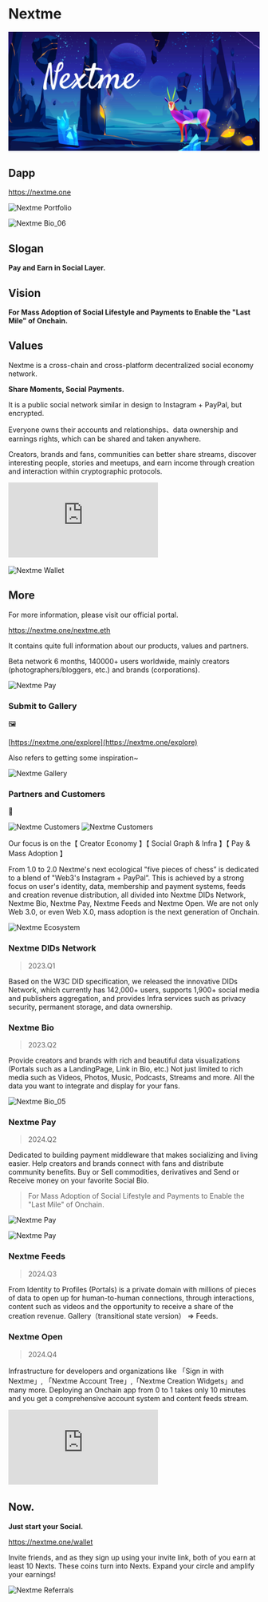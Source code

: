 # Nextme

![](assets/images/banner/Brand_Banner_02.jpg)

## Dapp

https://nextme.one

![Nextme Portfolio](https://cdn.nextme.one/static/brands/Brand_Banner_03.jpg)

![Nextme Bio_06](https://cdn.nextme.one/static/website/bio_06.png)

## Slogan

**Pay and Earn in Social Layer.**

## Vision

**For Mass Adoption of Social Lifestyle and Payments to Enable the "Last Mile" of Onchain.**

## Values

Nextme is a cross-chain and cross-platform decentralized social economy network.

**Share Moments, Social Payments.**

It is a public social network similar in design to Instagram + PayPal, but encrypted.

Everyone owns their accounts and relationships、data ownership and earnings rights, which can be shared and taken anywhere.

Creators, brands and fans, communities can better share streams, discover interesting people, stories and meetups, and earn income through creation and interaction within cryptographic protocols.

<iframe class='w-full h-56 sm:h-96 rounded-lg' src="https://www.youtube.com/embed/bbKvDJWiOv4" frameborder="0" allowfullscreen></iframe>

![Nextme Wallet](https://utfs.io/f/c6750e28-54e8-419a-8b51-7a205e18082a-e0psdq.png)

## More

For more information, please visit our official portal.

https://nextme.one/nextme.eth

It contains quite full information about our products, values and partners.

Beta network 6 months, 140000+ users worldwide, mainly creators (photographers/bloggers, etc.) and brands (corporations).

![Nextme Pay](https://cdn.nextme.one/home/gateway/social_payments_02.png)

### Submit to Gallery

🖼️

[https://nextme.one/explore](https://nextme.one/explore)

Also refers to getting some inspiration~

![Nextme Gallery](https://cdn.nextme.one/static/website/landingpage_02.jpg)

### Partners and Customers

🦄

![Nextme Customers](https://cdn.nextme.one/static/website/Customers_1.jpg)
![Nextme Customers](https://cdn.nextme.one/static/website/Customers_2.jpg)

Our focus is on the【 Creator Economy 】【 Social Graph & Infra 】【 Pay & Mass Adoption 】

From 1.0 to 2.0 Nextme's next ecological "five pieces of chess” is dedicated to a blend of "Web3's Instagram + PayPal”.
This is achieved by a strong focus on user's identity, data, membership and payment systems, feeds and creation revenue distribution, all divided into Nextme DIDs Network, Nextme Bio, Nextme Pay, Nextme Feeds and Nextme Open.
We are not only Web 3.0, or even Web X.0, mass adoption is the next generation of Onchain.

![Nextme Ecosystem](https://cdn.nextme.one/static/website/landingpage_06.jpg)

### Nextme DIDs Network

> 2023.Q1

Based on the W3C DID specification, we released the innovative DIDs Network, which currently has 142,000+ users, supports 1,900+ social media and publishers aggregation, and provides Infra services such as privacy security, permanent storage, and data ownership.

### Nextme Bio

> 2023.Q2

Provide creators and brands with rich and beautiful data visualizations (Portals such as a LandingPage, Link in Bio, etc.) Not just limited to rich media such as Videos, Photos, Music, Podcasts, Streams and more.
All the data you want to integrate and display for your fans.

![Nextme Bio_05](https://cdn.nextme.one/static/website/bio_05.png)

### Nextme Pay

> 2024.Q2

Dedicated to building payment middleware that makes socializing and living easier. Help creators and brands connect with fans and distribute community benefits.
Buy or Sell commodities, derivatives and Send or Receive money on your favorite Social Bio.

> For Mass Adoption of Social Lifestyle and Payments to Enable the "Last Mile" of Onchain.

![Nextme Pay](https://cdn.nextme.one/home/gateway/social_payments_04.png)

![Nextme Pay](https://cdn.nextme.one/home/gateway/social_payments_01_v2.png)

### Nextme Feeds

> 2024.Q3

From Identity to Profiles (Portals) is a private domain with millions of pieces of data to open up for human-to-human connections, through interactions, content such as videos and the opportunity to receive a share of the creation revenue.
Gallery（transitional state version） => Feeds.

### Nextme Open

> 2024.Q4

Infrastructure for developers and organizations like 「Sign in with Nextme」, 「Nextme Account Tree」,「Nextme Creation Widgets」and many more. Deploying an Onchain app from 0 to 1 takes only 10 minutes and you get a comprehensive account system and content feeds stream.

<iframe class='w-full h-56 sm:h-96 rounded-lg' src="https://www.youtube.com/embed/A7ZRar-lXyM" frameborder="0" allowfullscreen></iframe>

<h2>Now. </h2>
<strong>Just start your Social.</strong>

https://nextme.one/wallet

Invite friends, and as they sign up using your invite link, both of you earn at least 10 Nexts.
These coins turn into Nexts. Expand your circle and amplify your earnings!

![Nextme Referrals](https://utfs.io/f/14bb5360-65d8-4332-a980-ea473a3a366e-hkxwsw.jpg)
